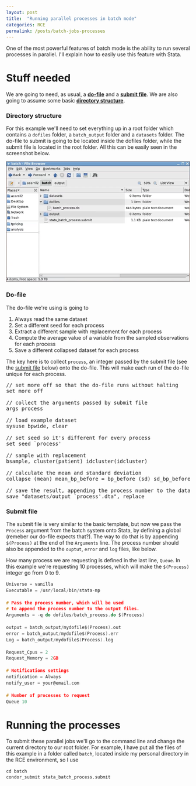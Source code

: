 ```yaml
---
layout: post
title:  "Running parallel processes in batch mode"
categories: RCE
permalink: /posts/batch-jobs-processes
---
```


One of the most powerful features of batch mode is the ability to run several processes in parallel. I'll explain how to easily use this feature  with Stata.

# Stuff needed

We are going to need, as usual, a [**do-file**](#do-file) and a [**submit file**](#submit-file). We are also going to assume some basic [**directory structure**](#directory-structure).

### Directory structure

For this example we'll need to set everything up in a root folder which contains a `dofiles` folder, a `batch_output` folder and a `datasets` folder. The do-file to submit is going to be located inside the dofiles folder, while the submit file is located in the root folder. All this can be easily seen in the screenshot below.

![batch_process_directory_structure](..\files\batch_process_directory_structure.png)

### Do-file

The do-file we're using is going to

1. Always read the same dataset
2. Set a different seed for each process
3. Extract a different sample with replacement for each process
4. Compute the average value of a variable from the sampled observations for each process
5. Save a different collapsed dataset for each process

The key here is to collect `process`, an integer passed by the submit file (see the [submit file](#submit-file) below) onto the do-file. This will make each run of the do-file unique for each process.

<pre class="sh_stata">
// set more off so that the do-file runs without halting
set more off

// collect the arguments passed by submit file
args process

// load example dataset
sysuse bpwide, clear

// set seed so it's different for every process
set seed `process'

// sample with replacement
bsample, cluster(patient) idcluster(idcluster)

// calculate the mean and standard deviation
collapse (mean) mean_bp_before = bp_before (sd) sd_bp_before = bp_before

// save the result, appending the process number to the dataset name
save "datasets/output_`process'.dta", replace
</pre>

### Submit file

The submit file is very similar to the basic template, but now we pass the `Process` argument from the batch system onto Stata, by defining a global (remeber our do-file expects that?). The way to do that is by appending `$(Process)` at the end of the `Arguments` line. The process number should also be appended to the `ouptut`, `error` and `log` files, like below.

How many process we are requesting is defined in the last line, `Queue`. In this example we're requesting 10 processes, which will make the `$(Process)` integer go from 0 to 9.

```c
Universe = vanilla
Executable = /usr/local/bin/stata-mp

# Pass the process number, which will be used
# to append the process number to the output files.
Arguments = -q do dofiles/batch_process.do $(Process)

output = batch_output/mydofile$(Process).out
error = batch_output/mydofile$(Process).err
Log = batch_output/mydofile$(Process).log

Request_Cpus = 2
Request_Memory = 2GB

# Notifications settings
notification = Always
notify_user = your@email.com

# Number of processes to request
Queue 10
```

# Running the processes

To submit these parallel jobs we'll go to the command line and change the current directory to our root folder. For example, I have put all the files of this example in a folder called `batch`, located inside my personal directory in the RCE environment, so I use

```
cd batch
condor_submit stata_batch_process.submit
```
